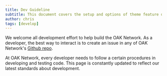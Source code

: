 ```yaml
---
title: Dev Guideline
subtitle: This document covers the setup and options of theme feature described in the doc title
author: chris
tags: [develop]
---
```


We welcome all development effort to help build the OAK Network. As a developer, the best way to interact is to create an issue in any of OAK Network's [Github repo](https://github.com/OAK-Foundation/).

At OAK Network, every developer needs to follow a certain procedures in developing and testing code. This page is constantly updated to reflect our latest standards about development.